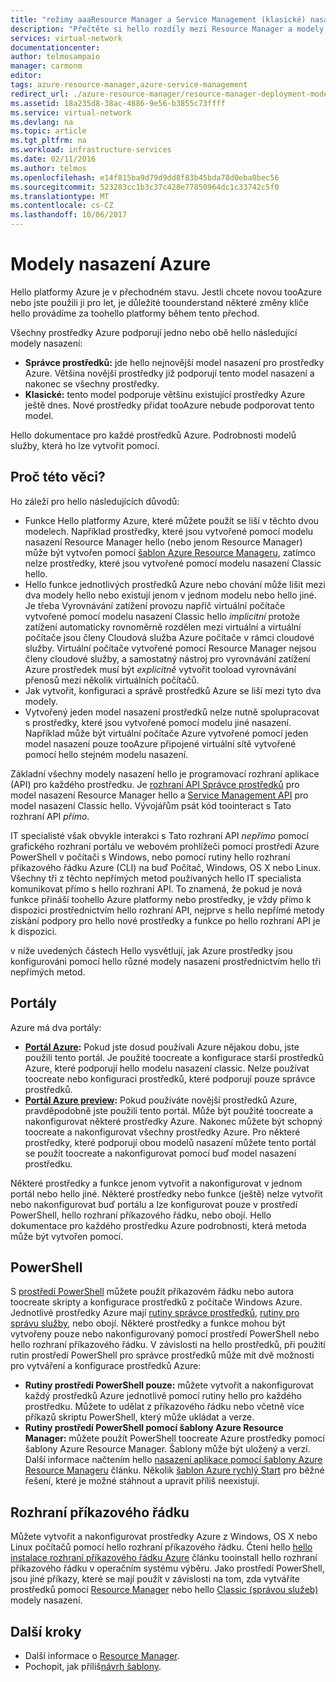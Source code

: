 ```yaml
---
title: "režimy aaaResource Manager a Service Management (klasické) nasazení | Microsoft Docs"
description: "Přečtěte si hello rozdíly mezi Resource Manager a modely nasazení classic."
services: virtual-network
documentationcenter: 
author: telmosampaio
manager: carmonm
editor: 
tags: azure-resource-manager,azure-service-management
redirect_url: ./azure-resource-manager/resource-manager-deployment-model
ms.assetid: 18a235d8-38ac-4886-9e56-b3855c73ffff
ms.service: virtual-network
ms.devlang: na
ms.topic: article
ms.tgt_pltfrm: na
ms.workload: infrastructure-services
ms.date: 02/11/2016
ms.author: telmos
ms.openlocfilehash: e14f815ba9d79d9dd8f83b45bda78d0eba0bec56
ms.sourcegitcommit: 523283cc1b3c37c428e77850964dc1c33742c5f0
ms.translationtype: MT
ms.contentlocale: cs-CZ
ms.lasthandoff: 10/06/2017
---
```

# <a name="azure-deployment-models"></a>Modely nasazení Azure
Hello platformy Azure je v přechodném stavu.  Jestli chcete novou tooAzure nebo jste použili ji pro let, je důležité toounderstand některé změny klíče hello provádíme za toohello platformy během tento přechod.

Všechny prostředky Azure podporují jedno nebo obě hello následující modely nasazení:

* **Správce prostředků:** jde hello nejnovější model nasazení pro prostředky Azure. Většina novější prostředky již podporují tento model nasazení a nakonec se všechny prostředky.   
* **Klasické:** tento model podporuje většinu existující prostředky Azure ještě dnes. Nové prostředky přidat tooAzure nebude podporovat tento model.

Hello dokumentace pro každé prostředků Azure. Podrobnosti modelů služby, která ho lze vytvořit pomocí.

## <a name="why-does-this-matter"></a>Proč této věci?
Ho záleží pro hello následujících důvodů:

* Funkce Hello platformy Azure, které můžete použít se liší v těchto dvou modelech.  Například prostředky, které jsou vytvořené pomocí modelu nasazení Resource Manager hello (nebo jenom Resource Manager) může být vytvořen pomocí [šablon Azure Resource Manageru](azure-resource-manager/resource-group-overview.md#template-deployment), zatímco nelze prostředky, které jsou vytvořené pomocí modelu nasazení Classic hello.
* Hello funkce jednotlivých prostředků Azure nebo chování může lišit mezi dva modely hello nebo existují jenom v jednom modelu nebo hello jiné.  Je třeba Vyrovnávání zatížení provozu napříč virtuální počítače vytvořené pomocí modelu nasazení Classic hello *implicitní* protože zatížení automaticky rovnoměrně rozdělen mezi virtuální a virtuální počítače jsou členy Cloudová služba Azure počítače v rámci cloudové služby. Virtuální počítače vytvořené pomocí Resource Manager nejsou členy cloudové služby, a samostatný nástroj pro vyrovnávání zatížení Azure prostředek musí být *explicitně* vytvořit tooload vyrovnávání přenosů mezi několik virtuálních počítačů.  
* Jak vytvořit, konfiguraci a správě prostředků Azure se liší mezi tyto dva modely.
* Vytvořený jeden model nasazení prostředků nelze nutně spolupracovat s prostředky, které jsou vytvořené pomocí modelu jiné nasazení. Například může být virtuální počítače Azure vytvořené pomocí jeden model nasazení pouze tooAzure připojené virtuální sítě vytvořené pomocí hello stejném modelu nasazení.    

Základní všechny modely nasazení hello je programovací rozhraní aplikace (API) pro každého prostředku.  Je [rozhraní API Správce prostředků](https://msdn.microsoft.com/library/azure/dn948464.aspx) pro model nasazení Resource Manager hello a [Service Management API](https://msdn.microsoft.com/library/azure/ee460799.aspx) pro model nasazení Classic hello. Vývojářům psát kód toointeract s Tato rozhraní API *přímo*.  

IT specialisté však obvykle interakci s Tato rozhraní API *nepřímo* pomocí grafického rozhraní portálu ve webovém prohlížeči pomocí prostředí Azure PowerShell v počítači s Windows, nebo pomocí rutiny hello rozhraní příkazového řádku Azure (CLI) na buď Počítač, Windows, OS X nebo Linux. Všechny tři z těchto nepřímých metod používaných hello IT specialista komunikovat přímo s hello rozhraní API. To znamená, že pokud je nová funkce přináší toohello Azure platformy nebo prostředky, je vždy přímo k dispozici prostřednictvím hello rozhraní API, nejprve s hello nepřímé metody získání podpory pro hello nové prostředky a funkce po hello rozhraní API je k dispozici.  

v níže uvedených částech Hello vysvětlují, jak Azure prostředky jsou konfigurováni pomocí hello různé modely nasazení prostřednictvím hello tři nepřímých metod.

## <a name="portals"></a>Portály
Azure má dva portály:

* **[Portál Azure](https://manage.windowsazure.com):** Pokud jste dosud používali Azure nějakou dobu, jste použili tento portál. Je použité toocreate a konfigurace starší prostředků Azure, které podporují hello modelu nasazení classic. Nelze používat toocreate nebo konfiguraci prostředků, které podporují pouze správce prostředků. 
* **[Portál Azure preview](https://azure.microsoft.com/overview/preview-portal/):** Pokud používáte novější prostředků Azure, pravděpodobně jste použili tento portál. Může být použité toocreate a nakonfigurovat některé prostředky Azure. Nakonec můžete být schopný toocreate a nakonfigurovat všechny prostředky Azure. Pro některé prostředky, které podporují obou modelů nasazení můžete tento portál se použít toocreate a nakonfigurovat pomocí buď model nasazení prostředku. 

Některé prostředky a funkce jenom vytvořit a nakonfigurovat v jednom portál nebo hello jiné. Některé prostředky nebo funkce (ještě) nelze vytvořit nebo nakonfigurovat buď portálu a lze konfigurovat pouze v prostředí PowerShell, hello rozhraní příkazového řádku, nebo obojí. Hello dokumentace pro každého prostředku Azure podrobnosti, která metoda může být vytvořen pomocí. 

## <a name="powershell"></a>PowerShell
S [prostředí PowerShell](/powershell/azureps-cmdlets-docs) můžete použít příkazovém řádku nebo autora toocreate skripty a konfigurace prostředků z počítače Windows Azure.  Jednotlivé prostředky Azure mají [rutiny správce prostředků](/powershell/azure/overview), [rutiny pro správu služby](/powershell/azure/overview?view=azuresmps-3.7.0), nebo obojí.  Některé prostředky a funkce mohou být vytvořeny pouze nebo nakonfigurovaný pomocí prostředí PowerShell nebo hello rozhraní příkazového řádku. V závislosti na hello prostředků, při použití rutin prostředí PowerShell pro správce prostředků může mít dvě možnosti pro vytváření a konfigurace prostředků Azure:

* **Rutiny prostředí PowerShell pouze:** můžete vytvořit a nakonfigurovat každý prostředků Azure jednotlivě pomocí rutiny hello pro každého prostředku. Můžete to udělat z příkazového řádku nebo včetně více příkazů skriptu PowerShell, který může ukládat a verze.
* **Rutiny prostředí PowerShell pomocí šablony Azure Resource Manager:** můžete použít PowerShell toocreate Azure prostředky pomocí šablony Azure Resource Manager. Šablony může být uložený a verzí. Další informace načtením hello [nasazení aplikace pomocí šablony Azure Resource Manageru](resource-group-template-deploy.md) článku. Několik [šablon Azure rychlý Start](https://azure.microsoft.com/documentation/templates/) pro běžné řešení, které je možné stáhnout a upravit příliš neexistují.

## <a name="cli"></a>Rozhraní příkazového řádku
Můžete vytvořit a nakonfigurovat prostředky Azure z Windows, OS X nebo Linux počítačů pomocí hello rozhraní příkazového řádku.  Čtení hello [hello instalace rozhraní příkazového řádku Azure](cli-install-nodejs.md) článku tooinstall hello rozhraní příkazového řádku v operačním systému výběru. Jako prostředí PowerShell, jsou jiné příkazy, které se mají použít v závislosti na tom, zda vytváříte prostředků pomocí [Resource Manager](xplat-cli-azure-resource-manager.md) nebo hello [Classic (správou služeb)](virtual-machines/linux/classic/manage-visual-studio.md?toc=%2fazure%2fvirtual-machines%2flinux%2fclassic%2ftoc.json) modely nasazení.

## <a name="next-steps"></a>Další kroky
* Další informace o [Resource Manager](azure-resource-manager/resource-group-overview.md).
* Pochopit, jak příliš[návrh šablony](best-practices-resource-manager-design-templates.md).

